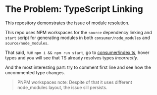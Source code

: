 # The Problem: TypeScript Linking

This repository demonstrates the issue of module resolution.

This repo uses NPM workspaces for the `source` dependency linking and `start` script for generating modules in both `consumer/node_modules` and `source/node_modules`.

That said, run `npm i && npm run start`, go to [consumer/index.ts](consumer/index.ts), hover types and you will see that TS already resolves types *incorrectly*.

And the most interesting part: try to comment first line and see how the uncommented type changes.

> PNPM workspaces note: Despite of that it uses different node_modules layout, the issue sill persists.

